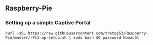 ## Raspberry-Pie

### Setting up a simple Captive Portal

```
curl -sSL https://raw.githubusercontent.com/tretos53/Raspberry-Pie/master/rPi3-ap-setup.sh | sudo bash $0 password Nomad01
```
